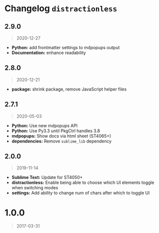 # Changelog `distractionless`

## 2.9.0

> 2020-12-27

* **Python:** add frontmatter settings to mdpopups output
* **Documentation:** enhance readability

## 2.8.0

> 2020-12-21

* **package:** shrink package, remove JavaScript helper files

## 2.7.1

> 2020-05-03

* **Python:** Use new mdpopups API
* **Python:** Use Py3.3 until PkgCtrl handles 3.8
* **mdpopups:** Show docs via html sheet (ST4065+)
* **dependencies:** Remove `sublime_lib` dependency

## 2.0.0

> 2019-11-14

* **Sublime Text:** Update for ST4050+
* **distractionless:** Enable being able to choose which UI elements toggle when switching modes
* **settings:** Add ability to change num of chars after which to toggle UI

# 1.0.0

> 2017-03-31
